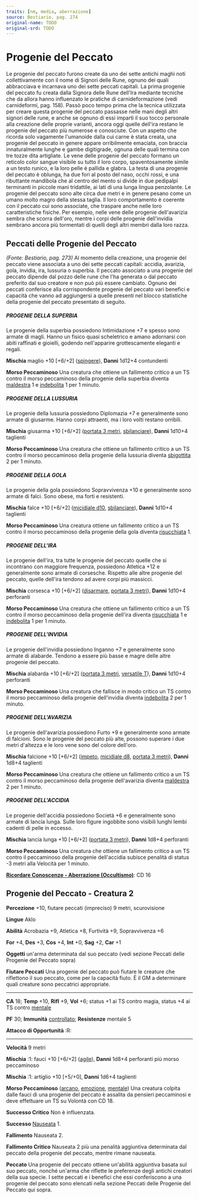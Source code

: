 ```yaml
---
traits: [nm, media, aberrazione]
source: Bestiario, pag. 274
original-name: TODO
original-srd: TODO
---
```


# Progenie del Peccato

Le progenie del peccato furono create da uno dei sette antichi maghi noti
collettivamente con il nome di Signori delle Rune, ognuno dei quali abbracciava
e incarnava uno dei sette peccati capitali. La prima progenie del peccato fu
creata dalla Signora delle Rune dell'Ira mediante tecniche che da allora hanno
influenzato le pratiche di carnideformazione (vedi carnideformi, pag. 158).
Passò poco tempo prima che la tecnica utilizzata per creare questa progenie del
peccato passasse nelle mani degli altri signori delle rune, e anche se ognuno di
essi impartì il suo tocco personale alla creazione delle proprie varianti,
ancora oggi quelle dell'ira restano le progenie del peccato più numerose e
conosciute. Con un aspetto che ricorda solo vagamente l'umanoide dalla cui carne
è stata creata, una progenie del peccato in genere appare orribilmente emaciata,
con braccia innaturalmente lunghe e gambe digitigrade, ognuna delle quali
termina con tre tozze dita artigliate. Le vene delle progenie del peccato
formano un reticolo color sangue visibile su tutto il loro corpo,
spaventosamente simile a un testo runico, e la loro pelle è pallida e glabra. La
testa di una progenie del peccato è oblunga, ha due fori al posto del naso,
occhi rossi, e una ributtante mandibola che al centro del mento si divide in due
pedipalpi terminanti in piccole mani tridattile, ai lati di una lunga lingua
penzolante. Le progenie del peccato sono alte circa due metri e in genere pesano
come un umano molto magro della stessa taglia. Il loro comportamento è coerente
con il peccato cui sono associate, che traspare anche nelle loro caratteristiche
fisiche. Per esempio, nelle vene delle progenie dell'avarizia sembra che scorra
dell'oro, mentre i corpi delle progenie dell'invidia sembrano ancora più
tormentati di quelli degli altri membri dalla loro razza.

## **Peccati delle Progenie del Peccato**

_(Fonte: Bestiario, pag. 273)_ Al momento della creazione, una progenie del
peccato viene associata a uno dei sette peccati capitali: accidia, avarizia,
gola, invidia, ira, lussuria o superbia. Il peccato associato a una progenie del
peccato dipende dal pozzo delle rune che l'ha generata o dal peccato preferito
dal suo creatore e non può più essere cambiato. Ognuno dei peccati conferisce
alla corrispondente progenie del peccato vari benefici e capacità che vanno ad
aggiungersi a quelle presenti nel blocco statistiche della progenie del peccato
presentato di seguito.

##### PROGENIE DELLA SUPERBIA

Le progenie della superbia possiedono Intimidazione +7 e spesso sono armate di
magli. Hanno un fisico quasi scheletrico e amano adornarsi con abiti raffinati e
gioielli, godendo nell'apparire grottescamente eleganti e regali.

**Mischia** maglio +10 \[+6/+2] ([spingere](/tratti/spingere)), **Danni** 1d12+4
contundenti

**Morso Peccaminoso** Una creatura che ottiene un fallimento critico a un TS
contro il morso peccaminoso della progenie della superbia diventa
[maldestra](/condizioni/maldestro) 1 e [indebolita](/condizioni/indebolito) 1
per 1 minuto.

##### PROGENIE DELLA LUSSURIA

Le progenie della lussuria possiedono Diplomazia +7 e generalmente sono armate
di giusarme. Hanno corpi attraenti, ma i loro volti restano orribili.

**Mischia** giusarma +10 \[+6/+2] ([portata 3 metri](/tratti/portata),
[sbilanciare](/tratti/sbilanciare)), **Danni** 1d10+4 taglienti

**Morso Peccaminoso** Una creatura che ottiene un fallimento critico a un TS
contro il morso peccaminoso della progenie della lussuria diventa
[sbigottita](/condizioni/sbigottito) 2 per 1 minuto.

##### PROGENIE DELLA GOLA

Le progenie della gola possiedono Sopravvivenza +10 e generalmente sono armate
di falci. Sono obese, ma forti e resistenti.

**Mischia** falce +10 \[+6/+2] ([micidiale d10](/tratti/micidiale),
[sbilanciare](/tratti/sbilanciare)), **Danni** 1d10+4 taglienti

**Morso Peccaminoso** Una creatura ottiene un fallimento critico a un TS contro
il morso peccaminoso della progenie della gola diventa
[risucchiata](/condizioni/risucchiato) 1.

##### PROGENIE DELL'IRA

Le progenie dell'ira, tra tutte le progenie del peccato quelle che si incontrano
con maggiore frequenza, possiedono Atletica +12 e generalmente sono armate di
corsesche. Rispetto alle altre progenie del peccato, quelle dell'ira tendono ad
avere corpi più massicci.

**Mischia** corsesca +10 \[+6/+2] ([disarmare](/tratti/disarmare),
[portata 3 metri](/tratti/portata)), **Danni** 1d10+4 perforanti

**Morso Peccaminoso** Una creatura che ottiene un fallimento critico a un TS
contro il morso peccaminoso della progenie dell'ira diventa
[risucchiata](/condizioni/risucchiato) 1 e [indebolita](/condizioni/indebolito)
1 per 1 minuto.

##### PROGENIE DELL'INVIDIA

Le progenie dell'invidia possiedono Inganno +7 e generalmente sono armate di
alabarde. Tendono a essere più basse e magre delle altre progenie del peccato.

**Mischia** alabarda +10 \[+6/+2] ([portata 3 metri](/tratti/portata),
[versatile T](/tratti/versatile)), **Danni** 1d10+4 perforanti

**Morso Peccaminoso** Una creatura che fallisce in modo critico un TS contro il
morso peccaminoso della progenie dell'invidia diventa
[indebolita](/condizioni/indebolito) 2 per 1 minuto.

##### PROGENIE DELL'AVARIZIA

Le progenie dell'avarizia possiedono Furto +9 e generalmente sono armate di
falcioni. Sono le progenie del peccato più alte, possono superare i due metri
d'altezza e le loro vene sono del colore dell'oro.

**Mischia** falcione +10 \[+6/+2] ([impeto](/tratti/impeto),
[micidiale d8](/tratti/micidiale), [portata 3 metri](/tratti/portata)),
**Danni** 1d8+4 taglienti

**Morso Peccaminoso** Una creatura che ottiene un fallimento critico a un TS
contro il morso peccaminoso della progenie dell'avarizia diventa
[maldestra](/condizioni/maldestro) 2 per 1 minuto.

##### PROGENIE DELL'ACCIDIA

Le progenie dell'accidia possiedono Società +6 e generalmente sono armate di
lancia lunga. Sulle loro figure ingobbite sono visibili lunghi lembi cadenti di
pelle in eccesso.

**Mischia** lancia lunga +10 \[+6/+2] ([portata 3 metri](/tratti/portata)),
**Danni** 1d8+4 perforanti

**Morso Peccaminoso** Una creatura che ottiene un fallimento critico a un TS
contro il peccaminoso della progenie dell'accidia subisce penalità di status -3
metri alla Velocità per 1 minuto.

**[Ricordare Conoscenze - Aberrazione (Occultismo)](/azioni/abilita/ricordare-conoscenze)**:
CD 16

## Progenie del Peccato - Creatura 2

**Percezione** +10, fiutare peccati (impreciso) 9 metri, scurovisione

**Lingue** Aklo

**Abilità** Acrobazia +9, Atletica +8, Furtività +9, Sopravvivenza +6

**For** +4, **Des** +3, **Cos** +4, **Int** +0, **Sag** +2, **Car** +1

**Oggetti** un'arma determinata dal suo peccato (vedi sezione Peccati delle
Progenie del Peccato sopra)

**Fiutare Peccati** Una progenie del peccato può fiutare le creature che
riflettono il suo peccato, come per la capacità fiuto. È il GM a determinare
quali creature sono peccatrici appropriate.

---

**CA** 18; **Temp** +10, **Rifl** +9, **Vol** +6; status +1 ai TS contro magia,
status +4 ai TS contro [mentale](/tratti/mentale)

**PF** 30; **Immunità** [controllato](/condizioni/controllato); **Resistenze**
mentale 5

**Attacco di Opportunità** :R:

---

**Velocità** 9 metri

**Mischia** :1: fauci +10 \[+6/+2] ([agile](/tratti/agile)), **Danni** 1d8+4
perforanti più morso peccaminoso

**Mischia** :1: artiglio +10 \[+5/+0], **Danni** 1d6+4 taglienti

**Morso Peccaminoso** ([arcano](/tratti/arcano), [emozione](/tratti/emozione),
[mentale](/tratti/mentale)) Una creatura colpita dalle fauci di una progenie del
peccato è assalita da pensieri peccaminosi e deve effettuare un TS su Volontà
con CD 18.

**Successo Critico** Non è influenzata.

**Successo** [Nauseata](/condizioni/nauseato) 1.

**Fallimento** Nauseata 2.

**Fallimento Critico** Nauseata 2 più una penalità aggiuntiva determinata dal
peccato della progenie del peccato, mentre rimane nauseata.

**Peccato** Una progenie del peccato ottiene un'abilità aggiuntiva basata sul
suo peccato, nonché un'arma che riflette le preferenze degli antichi creatori
della sua specie. I sette peccati e i benefici che essi conferiscono a una
progenie del peccato sono elencati nella sezione Peccati delle Progenie del
Peccato qui sopra.

